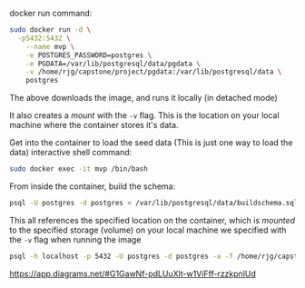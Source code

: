 docker run command:
```bash
sudo docker run -d \
  -p5432:5432 \
	--name mvp \
	-e POSTGRES_PASSWORD=postgres \
	-e PGDATA=/var/lib/postgresql/data/pgdata \
	-v /home/rjg/capstone/project/pgdata:/var/lib/postgresql/data \
	postgres
```
The above downloads the image, and runs it locally (in detached mode)

It also creates a _mount_ with the `-v` flag.
This is the location on your local machine where the container stores it's data.

Get into the container to load the seed data
(This is just one way to load the data)
interactive shell command:
```bash
sudo docker exec -it mvp /bin/bash
```

From inside the container, build the schema:
```bash
psql -U postgres -d postgres < /var/lib/postgresql/data/buildschema.sql
```
This all references the specified location on the container, which is _mounted_ to the specified storage (volume) on your local machine we specified with the `-v` flag when running the image

```bash
psql -h localhost -p 5432 -U postgres -d postgres -a -f /home/rjg/capstone/project/pgdata/buildschema.sql
```


https://app.diagrams.net/#G1GawNf-pdLUuXlt-w1ViFff-rzzkpnlUd